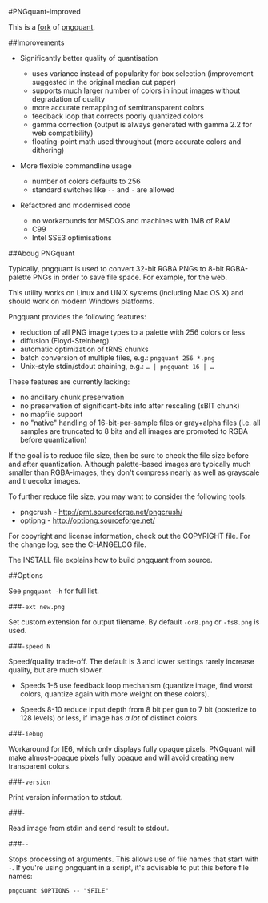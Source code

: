 #PNGquant-improved

This is a [fork](http://pornel.net/pngquant) of [pngquant](http://www.libpng.org/pub/png/apps/pngquant.html).

##Improvements

* Significantly better quality of quantisation

  - uses variance instead of popularity for box selection (improvement suggested in the original median cut paper)
  - supports much larger number of colors in input images without degradation of quality
  - more accurate remapping of semitransparent colors
  - feedback loop that corrects poorly quantized colors
  - gamma correction (output is always generated with gamma 2.2 for web compatibility)
  - floating-point math used throughout (more accurate colors and dithering)

* More flexible commandline usage

  - number of colors defaults to 256
  - standard switches like `--` and `-` are allowed

* Refactored and modernised code

  - no workarounds for MSDOS and machines with 1MB of RAM
  - C99
  - Intel SSE3 optimisations

##Aboug PNGquant

Typically, pngquant is used to convert 32-bit RGBA PNGs to 8-bit RGBA-palette
PNGs in order to save file space. For example, for the web.

This utility works on Linux and UNIX systems (including Mac OS X) and should
work on modern Windows platforms.

Pngquant provides the following features:

- reduction of all PNG image types to a palette with 256 colors or less
- diffusion (Floyd-Steinberg)
- automatic optimization of tRNS chunks
- batch conversion of multiple files, e.g.: `pngquant 256 *.png`
- Unix-style stdin/stdout chaining, e.g.: `… | pngquant 16 | …`

These features are currently lacking:

- no ancillary chunk preservation
- no preservation of significant-bits info after rescaling (sBIT chunk)
- no mapfile support
- no "native" handling of 16-bit-per-sample files or gray+alpha files
  (i.e. all samples are truncated to 8 bits and all images are promoted
  to RGBA before quantization)

If the goal is to reduce file size, then be sure to check the file size before
and after quantization. Although palette-based images are typically much smaller
than RGBA-images, they don't compress nearly as well as grayscale and truecolor
images.

To further reduce file size, you may want to consider the following tools:

- pngcrush - http://pmt.sourceforge.net/pngcrush/
- optipng  - http://optipng.sourceforge.net/

For copyright and license information, check out the COPYRIGHT file. For the
change log, see the CHANGELOG file.

The INSTALL file explains how to build pngquant from source.

##Options

See `pngquant -h` for full list.

###`-ext new.png`

Set custom extension for output filename. By default `-or8.png` or `-fs8.png` is used.

###`-speed N`

Speed/quality trade-off. The default is 3 and lower settings rarely increase quality, but are much slower.

- Speeds 1-6 use feedback loop mechanism (quantize image, find worst colors, quantize again with more weight on these colors).

- Speeds 8-10 reduce input depth from 8 bit per gun to 7 bit (posterize to 128 levels) or less, if image has *a lot* of distinct colors.

###`-iebug`

Workaround for IE6, which only displays fully opaque pixels. PNGquant will make almost-opaque pixels fully opaque and will avoid creating new transparent colors.

###`-version`

Print version information to stdout.

###`-`

Read image from stdin and send result to stdout.

###`--`

Stops processing of arguments. This allows use of file names that start with `-`. If you're using pngquant in a script, it's advisable to put this before file names:

    pngquant $OPTIONS -- "$FILE"

